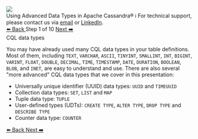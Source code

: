 <!-- TOP -->
<div class="top">
  <img class="scenario-academy-logo" src="https://datastax-academy.github.io/katapod-shared-assets/images/ds-academy-2023.svg" />
  <div class="scenario-title-section">
    <span class="scenario-title">Using Advanced Data Types in Apache Cassandra®</span>
    <span class="scenario-subtitle">ℹ️ For technical support, please contact us via <a href="mailto:aleksandr.volochnev@datastax.com">email</a> or <a href="https://dtsx.io/aleks">LinkedIn</a>.</span>
  </div>
</div>

<!-- NAVIGATION -->
<div id="navigation-top" class="navigation-top">
 <a href='command:katapod.loadPage?[{"step":"intro"}]'
   class="btn btn-dark navigation-top-left">⬅️ Back
 </a>
<span class="step-count"> Step 1 of 10</span>
 <a href='command:katapod.loadPage?[{"step":"step2-cassandra"}]' 
    class="btn btn-dark navigation-top-right">Next ➡️
  </a>
</div>

<!-- CONTENT -->

<div class="step-title">CQL data types</div>

You may have already used many CQL data types in your table definitions. Most of them, including 
`TEXT`, `VARCHAR`, `ASCII`, `TINYINT`, `SMALLINT`, `INT`, `BIGINT`, `VARINT`, 
`FLOAT`, `DOUBLE`, `DECIMAL`, `TIME`, `TIMESTAMP`, `DATE`, `DURATION`, `BOOLEAN`, `BLOB`, and `INET`, 
are easy to understand and use. There are also several "more advanced" 
CQL data types that we cover in this presentation:

- Universally unique identifier (UUID) data types: `UUID` and `TIMEUUID`
- Collection data types: `SET`, `LIST` and `MAP`
- Tuple data type: `TUPLE`
- User-defined types (UDTs): `CREATE TYPE`, `ALTER TYPE`, `DROP TYPE` and `DESCRIBE TYPE`
- Counter data type: `COUNTER` 

<!-- NAVIGATION -->
<div id="navigation-bottom" class="navigation-bottom">
 <a href='command:katapod.loadPage?[{"step":"intro"}]'
   class="btn btn-dark navigation-bottom-left">⬅️ Back
 </a>
 <a href='command:katapod.loadPage?[{"step":"step2-cassandra"}]'
    class="btn btn-dark navigation-bottom-right">Next ➡️
  </a>
</div>
